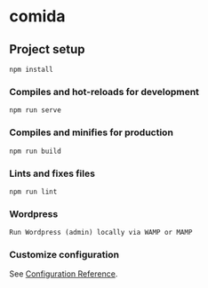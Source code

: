 # comida

## Project setup
```
npm install
```

### Compiles and hot-reloads for development
```
npm run serve
```

### Compiles and minifies for production
```
npm run build
```

### Lints and fixes files
```
npm run lint
```
### Wordpress
```
Run Wordpress (admin) locally via WAMP or MAMP
```

### Customize configuration
See [Configuration Reference](https://cli.vuejs.org/config/).
